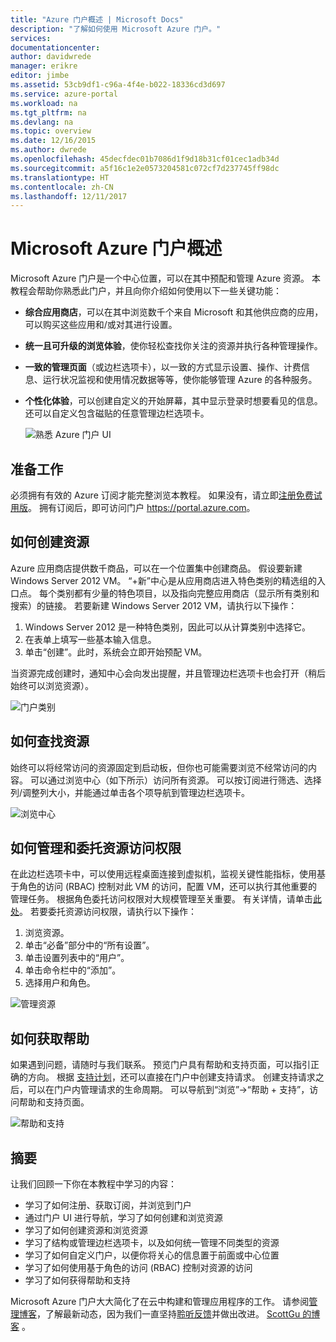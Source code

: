 ```yaml
---
title: "Azure 门户概述 | Microsoft Docs"
description: "了解如何使用 Microsoft Azure 门户。"
services: 
documentationcenter: 
author: davidwrede
manager: erikre
editor: jimbe
ms.assetid: 53cb9df1-c96a-4f4e-b022-18336cd3d697
ms.service: azure-portal
ms.workload: na
ms.tgt_pltfrm: na
ms.devlang: na
ms.topic: overview
ms.date: 12/16/2015
ms.author: dwrede
ms.openlocfilehash: 45decfdec01b7086d1f9d18b31cf01cec1adb34d
ms.sourcegitcommit: a5f16c1e2e0573204581c072cf7d237745ff98dc
ms.translationtype: HT
ms.contentlocale: zh-CN
ms.lasthandoff: 12/11/2017
---
```

# <a name="microsoft-azure-portal-overview"></a>Microsoft Azure 门户概述
Microsoft Azure 门户是一个中心位置，可以在其中预配和管理 Azure 资源。  本教程会帮助你熟悉此门户，并且向你介绍如何使用以下一些关键功能：

* **综合应用商店**，可以在其中浏览数千个来自 Microsoft 和其他供应商的应用，可以购买这些应用和/或对其进行设置。
* **统一且可升级的浏览体验**，使你轻松查找你关注的资源并执行各种管理操作。
* **一致的管理页面**（或边栏选项卡），以一致的方式显示设置、操作、计费信息、运行状况监视和使用情况数据等等，使你能够管理 Azure 的各种服务。
* **个性化体验**，可以创建自定义的开始屏幕，其中显示登录时想要看见的信息。  还可以自定义包含磁贴的任意管理边栏选项卡。
  
  ![熟悉 Azure 门户 UI][UIOrientation]

## <a name="before-you-get-started"></a>准备工作
必须拥有有效的 Azure 订阅才能完整浏览本教程。  如果没有，请立即[注册免费试用版](https://azure.microsoft.com/pricing/free-trial/)。  拥有订阅后，即可访问门户 <https://portal.azure.com>。

## <a name="how-to-create-a-resource"></a>如何创建资源
Azure 应用商店提供数千商品，可以在一个位置集中创建商品。  假设要新建 Windows Server 2012 VM。  “+新”中心是从应用商店进入特色类别的精选组的入口点。  每个类别都有少量的特色项目，以及指向完整应用商店（显示所有类别和搜索）的链接。 若要新建 Windows Server 2012 VM，请执行以下操作：  

1. Windows Server 2012 是一种特色类别，因此可以从计算类别中选择它。  
2. 在表单上填写一些基本输入信息。
3. 单击“创建”。此时，系统会立即开始预配 VM。

当资源完成创建时，通知中心会向发出提醒，并且管理边栏选项卡也会打开（稍后始终可以浏览资源）。

![门户类别][PortalCategories]

## <a name="how-to-find-your-resources"></a>如何查找资源
始终可以将经常访问的资源固定到启动板，但你也可能需要浏览不经常访问的内容。  可以通过浏览中心（如下所示）访问所有资源。  可以按订阅进行筛选、选择列/调整列大小，并能通过单击各个项导航到管理边栏选项卡。

![浏览中心][BrowseHub]

## <a name="how-to-manage-and-delegate-access-to-a-resource"></a>如何管理和委托资源访问权限
在此边栏选项卡中，可以使用远程桌面连接到虚拟机，监视关键性能指标，使用基于角色的访问 (RBAC) 控制对此 VM 的访问，配置 VM，还可以执行其他重要的管理任务。  根据角色委托访问权限对大规模管理至关重要。  有关详情，请单击[此处](active-directory/role-based-access-control-configure.md)。 若要委托资源访问权限，请执行以下操作：

1. 浏览资源。
2. 单击“必备”部分中的“所有设置”。
3. 单击设置列表中的“用户”。
4. 单击命令栏中的“添加”。
5. 选择用户和角色。

![管理资源][ManageResource]

## <a name="how-to-get-help"></a>如何获取帮助
如果遇到问题，请随时与我们联系。  预览门户具有帮助和支持页面，可以指引正确的方向。  根据 [支持计划](https://azure.microsoft.com/support/plans/)，还可以直接在门户中创建支持请求。  创建支持请求之后，可以在门户内管理请求的生命周期。 可以导航到“浏览”->“帮助 + 支持”，访问帮助和支持页面。  

![帮助和支持][HelpSupport]

## <a name="summary"></a>摘要
让我们回顾一下你在本教程中学习的内容：

* 学习了如何注册、获取订阅，并浏览到门户
* 通过门户 UI 进行导航，学习了如何创建和浏览资源
* 学习了如何创建资源和浏览资源
* 学习了结构或管理边栏选项卡，以及如何统一管理不同类型的资源
* 学习了如何自定义门户，以便你将关心的信息置于前面或中心位置
* 学习了如何使用基于角色的访问 (RBAC) 控制对资源的访问
* 学习了如何获得帮助和支持

Microsoft Azure 门户大大简化了在云中构建和管理应用程序的工作。  请参阅[管理博客](https://azure.microsoft.com/blog/topics/management/)，了解最新动态，因为我们一直坚持[聆听反馈](https://feedback.azure.com/forums/223579-azure-preview-portal/)并做出改进。  [ScottGu 的博客](http://weblogs.asp.net/scottgu) 。

[UIOrientation]: ./media/azure-portal-how-to-use/azure_portal_1.png
[PortalCategories]: ./media/azure-portal-how-to-use/azure_portal_2.png
[BrowseHub]: ./media/azure-portal-how-to-use/azure_portal_3.png
[ManageResource]: ./media/azure-portal-how-to-use/azure_portal_4.png
[CustomizeBlades]: ./media/azure-portal-how-to-use/azure_portal_5.png
[HelpSupport]: ./media/azure-portal-how-to-use/azure_portal_6.png
